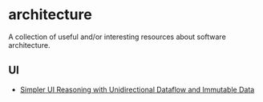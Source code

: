 # architecture

A collection of useful and/or interesting resources about software architecture.

## UI

- [Simpler UI Reasoning with Unidirectional Dataflow and Immutable
  Data](http://omniscientjs.github.io/guides/01-simpler-ui-reasoning-with-unidirectional/)
